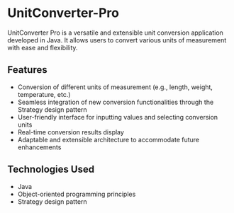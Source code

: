 # UnitConverter-Pro

UnitConverter Pro is a versatile and extensible unit conversion application developed in Java. It allows users to convert various units of measurement with ease and flexibility. 

## Features

- Conversion of different units of measurement (e.g., length, weight, temperature, etc.)
- Seamless integration of new conversion functionalities through the Strategy design pattern
- User-friendly interface for inputting values and selecting conversion units
- Real-time conversion results display
- Adaptable and extensible architecture to accommodate future enhancements

## Technologies Used

- Java
- Object-oriented programming principles
- Strategy design pattern
